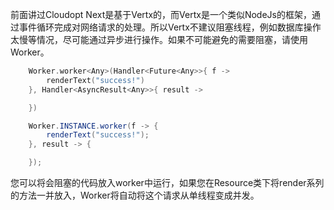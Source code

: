 前面讲过Cloudopt Next是基于Vertx的，而Vertx是一个类似NodeJs的框架，通过事件循环完成对网络请求的处理。所以Vertx不建议阻塞线程，例如数据库操作太慢等情况，尽可能通过异步进行操作。如果不可能避免的需要阻塞，请使用Worker。

````kotlin
    Worker.worker<Any>(Handler<Future<Any>>{ f ->
        renderText("success!")
    }, Handler<AsyncResult<Any>>{ result ->

    })
````

````java
    Worker.INSTANCE.worker(f -> {
        renderText("success!");
    }, result -> {

    });
````

您可以将会阻塞的代码放入worker中运行，如果您在Resource类下将render系列的方法一并放入，Worker将自动将这个请求从单线程变成并发。